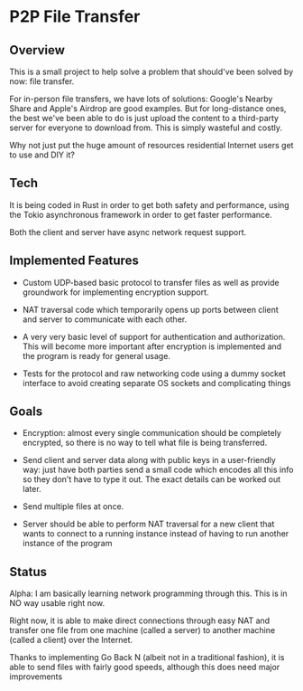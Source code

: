 # P2P File Transfer

## Overview

This is a small project to help solve a problem that should've been solved by now: file transfer.

For in-person file transfers, we have lots of solutions: Google's Nearby Share and Apple's Airdrop are good examples. But for long-distance ones, the best we've been able to do is just upload the content to a third-party server for everyone to download from. This is simply wasteful and costly.

Why not just put the huge amount of resources residential Internet users get to use and DIY it?

## Tech

It is being coded in Rust in order to get both safety and performance, using the Tokio asynchronous framework in order to get faster performance.

Both the client and server have async network request support.

## Implemented Features

- Custom UDP-based basic protocol to transfer files as well as provide groundwork for implementing encryption support.

- NAT traversal code which temporarily opens up ports between client and server to communicate with each other.

- A very very basic level of support for authentication and authorization. This will become more important after encryption is implemented and the program is ready for general usage.

- Tests for the protocol and raw networking code using a dummy socket interface to avoid creating separate OS sockets and complicating things

## Goals

- Encryption: almost every single communication should be completely encrypted, so there is no way to tell what file is being transferred.

- Send client and server data along with public keys in a user-friendly way: just have both parties send a small code which encodes all this info so they don't have to type it out. The exact details can be worked out later.

- Send multiple files at once.

- Server should be able to perform NAT traversal for a new client that wants to connect to a running instance instead of having to run another instance of the program

## Status

Alpha: I am basically learning network programming through this. This is in NO way usable right now.

Right now, it is able to make direct connections through easy NAT and transfer one file from one machine (called a server) to another machine (called a client) over the Internet.

Thanks to implementing Go Back N (albeit not in a traditional fashion), it is able to send files with fairly good speeds, although this does need major improvements
